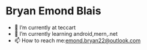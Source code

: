 <h1>Bryan Emond Blais</h1>

- 🔭 I’m currently at teccart
- 🌱 I’m currently learning android,mern,.net
- 📫 How to reach me:<a href="mailto:emond.bryan22@outlook.com">emond.bryan22@outlook.com</a>

<!--
**BryanEmond/BryanEmond** is a ✨ _special_ ✨ repository because its `README.md` (this file) appears on your GitHub profile.

- 🔭 I’m currently studying
- 🌱 I’m currently learning android,mern
- 📫 How to reach me:m
- ⚡ Fun fact: ...
-->
